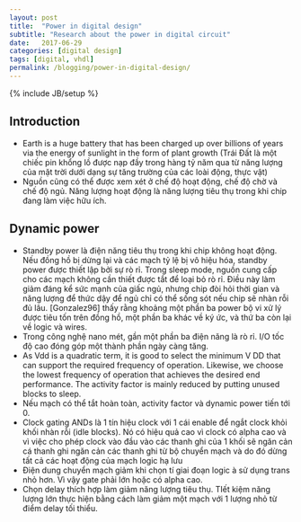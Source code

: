 ```yaml
---
layout: post
title:  "Power in digital design"
subtitle: "Research about the power in digital circuit"
date:   2017-06-29
categories: [digital design]
tags: [digital, vhdl]
permalink: /blogging/power-in-digital-design/
---
```

{% include JB/setup %}

## Introduction
- Earth is a huge battery that has been charged up over billions of years via the energy of sunlight in the form of plant growth (Trái Đất là một chiếc pin khổng lồ được nạp đầy trong hàng tỷ năm qua từ năng lượng của mặt trời dưới dạng sự tăng trường của các loài động, thực vật)
- Nguồn cũng có thể được xem xét ở chế độ hoạt động, chế độ chờ và chế độ ngủ.
 Năng lượng hoạt động là năng lượng tiêu thụ trong khi chip đang làm việc hữu
 ích.
## Dynamic power
- Standby power là điện năng tiêu thụ trong khi chip không hoạt động. Nếu đồng
  hồ bị dừng lại và các mạch tỷ lệ bị vô hiệu hóa, standby power được thiết lập
  bởi sự rò rỉ. Trong sleep mode, nguồn cung cấp cho các mạch không cần thiết
  được tắt để loại bỏ rò rỉ. Điều này làm giảm đáng kể sức mạnh của giấc ngủ,
  nhưng chip đòi hỏi thời gian và năng lượng để thức dậy để ngủ chỉ có thể sống
  sót nếu chip sẽ nhàn rỗi đủ lâu.
  [Gonzalez96] thấy rằng khoảng một phần ba power bộ vi xử lý được tiêu tốn trên đồng hồ, một phần ba khác về ký ức, và thứ ba còn lại về logic và wires.
- Trong công nghệ nano mét, gần một phần ba điện năng là rò rỉ. I/O tốc độ
  cao đóng góp một thành phần ngày càng tăng.
- As Vdd is a quadratic term, it is good to select the minimum V DD that can support the required frequency of operation. Likewise, we choose the lowest frequency of operation that achieves the desired end performance. The activity factor is mainly reduced by putting unused blocks to sleep.
- Nếu mạch có thể tắt hoàn toàn, activity factor và dynamic power tiến tới 0.
- Clock gating ANDs là 1 tín hiệu clock với 1 cái enable để ngắt clock khỏi khối
  nhàn rỗi (idle blocks). Nó có hiệu quả cao vì clock có alpha cao và vì việc
  cho phép clock vào đầu vào các thanh ghi của 1 khối  sẽ ngăn cản cá thanh ghi
  ngăn cản các thanh ghi từ bộ chuyển mạch và do đó dừng tất cả các hoạt động
  của mạch logic hạ lưu
- Điện dung chuyển mạch giảm khi chọn tí giai đoạn logic à sử dụng trans nhỏ
  hơn. Vì vậy gate phải lớn hoặc có alpha cao.
- Chọn delay thích hợp làm giảm năng lượng tiêu thụ. TIết kiệm năng lượng lớn
  thực hiện bằng cách làm giảm một mạch với 1 lượng nhỏ từ điểm delay tối thiểu. 
 

    

